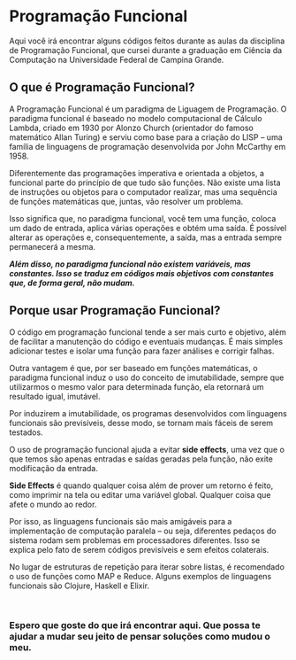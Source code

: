 # Programação Funcional
Aqui você irá encontrar alguns códigos feitos durante as aulas da disciplina de Programação Funcional, que cursei durante a graduação em Ciência da Computação na Universidade Federal de Campina Grande.

## O que é Programação Funcional?

A Programação Funcional é um paradigma de Liguagem de Programação. O paradigma funcional é baseado no modelo computacional de Cálculo Lambda, criado em 1930 por Alonzo Church (orientador do famoso matemático Allan Turing) e serviu como base para a criação do LISP – uma família de linguagens de programação desenvolvida por John McCarthy em 1958.

Diferentemente das programações imperativa e orientada a objetos, a funcional parte do princípio de que tudo são funções. Não existe uma lista de instruções ou objetos para o computador realizar, mas uma sequência de funções matemáticas que, juntas, vão resolver um problema.

Isso significa que, no paradigma funcional, você tem uma função, coloca um dado de entrada, aplica várias operações e obtém uma saída. É possível alterar as operações e, consequentemente, a saída, mas a entrada sempre permanecerá a mesma.

*****Além disso, no paradigma funcional não existem variáveis, mas constantes. Isso se traduz em códigos mais objetivos com constantes que, de forma geral, não mudam.*****

## Porque usar Programação Funcional?

O código em programação funcional tende a ser mais curto e objetivo, além de facilitar a manutenção do código e eventuais mudanças. É mais simples adicionar testes e isolar uma função para fazer análises e corrigir falhas.

Outra vantagem é que, por ser baseado em funções matemáticas, o paradigma funcional induz o uso do conceito de imutabilidade, sempre que utilizarmos o mesmo valor para determinada função, ela retornará um resultado igual, imutável.

Por induzirem a imutabilidade, os programas desenvolvidos com linguagens funcionais são previsíveis, desse modo, se tornam mais fáceis de serem testados.

O uso de programação funcional ajuda a evitar **side effects**, uma vez que o que temos são apenas entradas e saídas geradas pela função, não exite modificação da entrada.

**Side Effects** é quando qualquer coisa além de prover um retorno é feito, como imprimir na tela ou editar uma variável global. Qualquer coisa que afete o mundo ao redor.

Por isso, as linguagens funcionais são mais amigáveis para a implementação de computação paralela – ou seja, diferentes pedaços do sistema rodam sem problemas em processadores diferentes. Isso se explica pelo fato de serem códigos previsíveis e sem efeitos colaterais.

No lugar de estruturas de repetição para iterar sobre listas, é recomendado o uso de funções como MAP e Reduce.
Alguns exemplos de linguagens funcionais são Clojure, Haskell e Elixir.

<br/>

### Espero que goste do que irá encontrar aqui. Que possa te ajudar a mudar seu jeito de pensar soluções como mudou o meu.